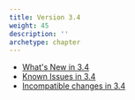 ```yaml
---
title: Version 3.4
weight: 45
description: ''
archetype: chapter
---
```

- [What's New in 3.4](whats-new-in-3-4.md)
- [Known Issues in 3.4](known-issues-in-3-4.md)
- [Incompatible changes in 3.4](incompatible-changes-in-3-4.md)
